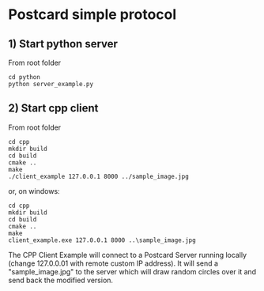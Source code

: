 # Postcard simple protocol


## 1) Start python server

From root folder

```
cd python
python server_example.py
```

## 2) Start cpp client

From root folder

```
cd cpp
mkdir build
cd build
cmake ..
make
./client_example 127.0.0.1 8000 ../sample_image.jpg
```

or, on windows:

```
cd cpp
mkdir build
cd build
cmake ..
make
client_example.exe 127.0.0.1 8000 ..\sample_image.jpg
```

The CPP Client Example will connect to a Postcard Server running locally
(change 127.0.0.01 with remote custom IP address).
It will send a "sample_image.jpg" to the server which will draw random circles over it and send back the modified version.
